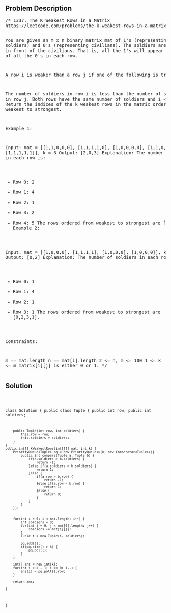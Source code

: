 <!--
<style>
  body { font-family: Arial, sans-serif; }
  .container { max-width: 1000px; margin: auto; padding: 20px; }
  .comment-block { background-color: #f9f9f9; padding: 10px; border-left: 5px solid #ccc; }
  .code-block { background-color: #f4f4f4; padding: 10px; border: 1px solid #ddd; }
</style>
-->

<div class='container'>
<h2>Problem Description</h2>
<div class='comment-block'>
<pre>
/* 1337. The K Weakest Rows in a Matrix
https://leetcode.com/problems/the-k-weakest-rows-in-a-matrix/

You are given an m x n binary matrix mat of 1's (representing soldiers) and 0's (representing civilians). The soldiers are positioned in front of the civilians. That is, all the 1's will appear to the left of all the 0's in each row.

A row i is weaker than a row j if one of the following is true:

The number of soldiers in row i is less than the number of soldiers in row j.
Both rows have the same number of soldiers and i < j.
Return the indices of the k weakest rows in the matrix ordered from weakest to strongest.

 

Example 1:

Input: mat = 
[[1,1,0,0,0],
 [1,1,1,1,0],
 [1,0,0,0,0],
 [1,1,0,0,0],
 [1,1,1,1,1]], 
k = 3
Output: [2,0,3]
Explanation: 
The number of soldiers in each row is: 
- Row 0: 2 
- Row 1: 4 
- Row 2: 1 
- Row 3: 2 
- Row 4: 5 
The rows ordered from weakest to strongest are [2,0,3,1,4].
Example 2:

Input: mat = 
[[1,0,0,0],
 [1,1,1,1],
 [1,0,0,0],
 [1,0,0,0]], 
k = 2
Output: [0,2]
Explanation: 
The number of soldiers in each row is: 
- Row 0: 1 
- Row 1: 4 
- Row 2: 1 
- Row 3: 1 
The rows ordered from weakest to strongest are [0,2,3,1].
 

Constraints:

m == mat.length
n == mat[i].length
2 <= n, m <= 100
1 <= k <= m
matrix[i][j] is either 0 or 1.
*/
</pre>
</div>

<h2>Solution</h2>
<div class='code-block'>
<pre><code class='language-java'>

class Solution {
    public class Tuple {
        public int row;
        public int soldiers;
        
        public Tuple(int row, int soldiers) {
            this.row = row;
            this.soldiers = soldiers;
        }
    }
    public int[] kWeakestRows(int[][] mat, int k) {
        PriorityQueue<Tuple> pq = new PriorityQueue<>(k, new Comparator<Tuple>(){
            public int compare(Tuple a, Tuple b) {
                if(a.soldiers > b.soldiers) {
                    return -1;
                }else if(a.soldiers < b.soldiers) {
                    return 1;
                }else {
                    if(a.row > b.row) {
                        return -1;
                    }else if(a.row < b.row) {
                        return 1;
                    }else {
                        return 0;
                    }
                }
            }
        });
        
        
        for(int i = 0; i < mat.length; i++) {
            int soldiers = 0;
            for(int j = 0; j < mat[0].length; j++) {
                soldiers += mat[i][j];
            }
            Tuple t = new Tuple(i, soldiers);
            
            pq.add(t);
            if(pq.size() > k) {
                pq.poll();
            }
        }
        
        int[] ans = new int[k];
        for(int i = k - 1; i >= 0; i--) {
            ans[i] = pq.poll().row;
        }
        
        return ans;
        
    }
}</code></pre>
</div>
</div>
